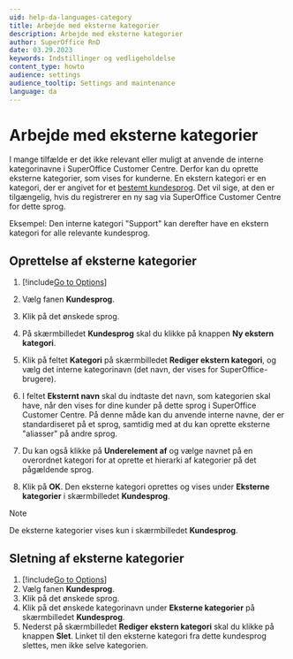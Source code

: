 ```yaml
---
uid: help-da-languages-category
title: Arbejde med eksterne kategorier
description: Arbejde med eksterne kategorier
author: SuperOffice RnD
date: 03.29.2023
keywords: Indstillinger og vedligeholdelse
content_type: howto
audience: settings
audience_tooltip: Settings and maintenance
language: da
---
```


# Arbejde med eksterne kategorier

I mange tilfælde er det ikke relevant eller muligt at anvende de interne kategorinavne i SuperOffice Customer Centre. Derfor kan du oprette eksterne kategorier, som vises for kunderne. En ekstern kategori er en kategori, der er angivet for et [bestemt kundesprog][1]. Det vil sige, at den er tilgængelig, hvis du registrerer en ny sag via SuperOffice Customer Centre for dette sprog.

Eksempel: Den interne kategori "Support" kan derefter have en ekstern kategori for alle relevante kundesprog.

## Oprettelse af eksterne kategorier

1. [!include[Go to Options](../includes/open-options.md)]

2. Vælg fanen **Kundesprog**.

3. Klik på det ønskede sprog.

4. På skærmbilledet **Kundesprog** skal du klikke på knappen **Ny ekstern kategori**.

5. Klik på feltet **Kategori** på skærmbilledet **Rediger ekstern kategori**, og vælg det interne kategorinavn (det navn, der vises for SuperOffice-brugere).

6. I feltet **Eksternt navn** skal du indtaste det navn, som kategorien skal have, når den vises for dine kunder på dette sprog i SuperOffice Customer Centre. På denne måde kan du anvende interne navne, der er standardiseret på et sprog, samtidig med at du kan oprette eksterne "aliasser" på andre sprog.

7. Du kan også klikke på **Underelement af** og vælge navnet på en overordnet kategori for at oprette et hierarki af kategorier på det pågældende sprog.

8. Klik på **OK**. Den eksterne kategori oprettes og vises under **Eksterne kategorier** i skærmbilledet **Kundesprog**.

> [!NOTE]
> De eksterne kategorier vises kun i skærmbilledet **Kundesprog**.

## Sletning af eksterne kategorier

1. [!include[Go to Options](../includes/open-options.md)]
2. Vælg fanen **Kundesprog**.
3. Klik på det ønskede sprog.
4. Klik på det ønskede kategorinavn under **Eksterne kategorier** på skærmbilledet **Kundesprog**.
5. Nederst på skærmbilledet **Rediger ekstern kategori** skal du klikke på knappen **Slet**. Linket til den eksterne kategori fra dette kundesprog slettes, men ikke selve kategorien.

<!-- Referenced links -->
[1]: update.md

<!-- Referenced images -->
